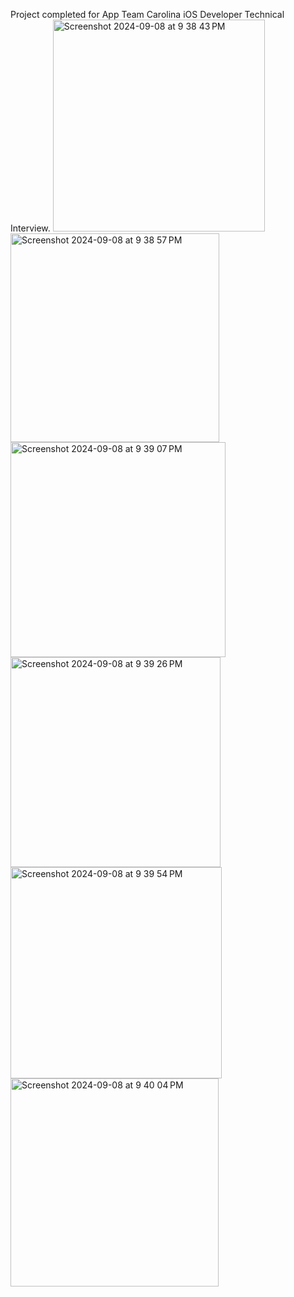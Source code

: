 Project completed for App Team Carolina iOS Developer Technical Interview.
<img width="339" alt="Screenshot 2024-09-08 at 9 38 43 PM" src="https://github.com/user-attachments/assets/78fe01d2-2cf3-4d35-9587-53a07ac85c65">
<img width="334" alt="Screenshot 2024-09-08 at 9 38 57 PM" src="https://github.com/user-attachments/assets/1e5ec52b-74ed-4cfe-94fa-22632b7b7bf0">
<img width="344" alt="Screenshot 2024-09-08 at 9 39 07 PM" src="https://github.com/user-attachments/assets/296829c2-5a1f-472d-bd40-062decc9f82e">
<img width="336" alt="Screenshot 2024-09-08 at 9 39 26 PM" src="https://github.com/user-attachments/assets/dfbe1cff-d2ce-44b6-808e-f22578c60875">
<img width="338" alt="Screenshot 2024-09-08 at 9 39 54 PM" src="https://github.com/user-attachments/assets/f375c44c-1b78-4148-a182-d3d2fbedd1ef">
<img width="333" alt="Screenshot 2024-09-08 at 9 40 04 PM" src="https://github.com/user-attachments/assets/b899f07b-be5b-44cc-b84f-6e1414f2e8a1">
